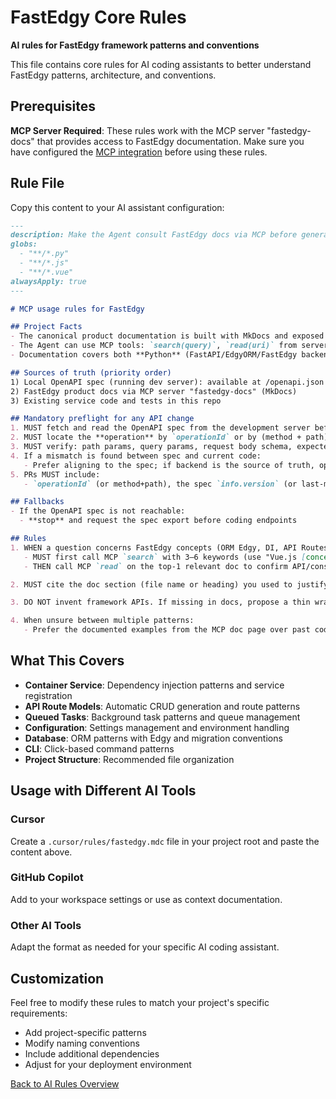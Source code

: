 # FastEdgy Core Rules

**AI rules for FastEdgy framework patterns and conventions**

This file contains core rules for AI coding assistants to better understand FastEdgy patterns, architecture, and conventions.

## Prerequisites

**MCP Server Required**: These rules work with the MCP server "fastedgy-docs" that provides access to FastEdgy documentation. Make sure you have configured the [MCP integration](../mcp.md) before using these rules.

## Rule File

Copy this content to your AI assistant configuration:

```markdown title="fastedgy.mdc"
---
description: Make the Agent consult FastEdgy docs via MCP before generating or changing code that depends on framework semantics
globs:
  - "**/*.py"
  - "**/*.js"
  - "**/*.vue"
alwaysApply: true
---

# MCP usage rules for FastEdgy

## Project Facts
- The canonical product documentation is built with MkDocs and exposed via an MCP server registered in this workspace
- The Agent can use MCP tools: `search(query)`, `read(uri)` from server "fastedgy-docs"
- Documentation covers both **Python** (FastAPI/EdgyORM/FastEdgy backend) and **JavaScript/Vue** (vue-fastedgy frontend) aspects

## Sources of truth (priority order)
1) Local OpenAPI spec (running dev server): available at /openapi.json endpoint
2) FastEdgy product docs via MCP server "fastedgy-docs" (MkDocs)
3) Existing service code and tests in this repo

## Mandatory preflight for any API change
1. MUST fetch and read the OpenAPI spec from the development server before adding/changing a request
2. MUST locate the **operation** by `operationId` or by (method + path)
3. MUST verify: path params, query params, request body schema, expected status codes, and response schema
4. If a mismatch is found between spec and current code:
   - Prefer aligning to the spec; if backend is the source of truth, open a TODO with the spec delta
5. PRs MUST include:
   - `operationId` (or method+path), the spec `info.version` (or last-modified), and links to the MkDocs page consulted via MCP

## Fallbacks
- If the OpenAPI spec is not reachable:
  - **stop** and request the spec export before coding endpoints

## Rules
1. WHEN a question concerns FastEdgy concepts (ORM Edgy, DI, API Routes Generator, Query Builder, Fields Selector, Metadata Generator, ORM Extensions, Database Migration, Queued Tasks, CLI, i18n, Multi Tenant, Email, Storage, Authentication, settings) OR vue-fastedgy features (fetcher, bus, composables):
   - MUST first call MCP `search` with 3–6 keywords (use "Vue.js [concept]" for vue-fastedgy features)
   - THEN call MCP `read` on the top-1 relevant doc to confirm API/constraints before coding

2. MUST cite the doc section (file name or heading) you used to justify decisions in the code comment or PR message

3. DO NOT invent framework APIs. If missing in docs, propose a thin wrapper with clear TODO and link to the doc gap

4. When unsure between multiple patterns:
   - Prefer the documented examples from the MCP doc page over past code in the repo
```

## What This Covers

- **Container Service**: Dependency injection patterns and service registration
- **API Route Models**: Automatic CRUD generation and route patterns
- **Queued Tasks**: Background task patterns and queue management
- **Configuration**: Settings management and environment handling
- **Database**: ORM patterns with Edgy and migration conventions
- **CLI**: Click-based command patterns
- **Project Structure**: Recommended file organization

## Usage with Different AI Tools

### Cursor
Create a `.cursor/rules/fastedgy.mdc` file in your project root and paste the content above.

### GitHub Copilot
Add to your workspace settings or use as context documentation.

### Other AI Tools
Adapt the format as needed for your specific AI coding assistant.

## Customization

Feel free to modify these rules to match your project's specific requirements:

- Add project-specific patterns
- Modify naming conventions
- Include additional dependencies
- Adjust for your deployment environment

[Back to AI Rules Overview](../ai-rules.md)
